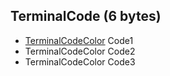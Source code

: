 ## TerminalCode (6 bytes)

* [TerminalCodeColor](../Enums/TerminalCodeColor.md) Code1
* TerminalCodeColor Code2
* TerminalCodeColor Code3